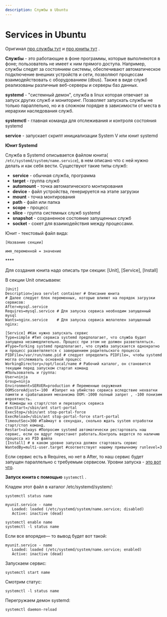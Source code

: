 ```yaml
---
description: Службы в Ubuntu
---
```


# Services in Ubuntu

Оригинал [про службы тут](https://losst.ru/upravlenie-sluzhbami-linux) и [про юниты тут](https://blog.pridybailo.com/%D0%B7%D0%B0%D0%BF%D1%83%D1%81%D0%BA-%D1%81%D0%BB%D1%83%D0%B6%D0%B1-%D0%B2-linux/) .

**Службы** - это работающие в фоне программы,  которые выполняются в фоне; пользователь не имеет к ним прямого доступа. Например, службы следят за состоянием системы, обеспечивают автоматическое подключение внешних устройств и сети, позволяют процессам взаимодействовать с оборудованием \(dbus\). Также в виде служб реализованы различные веб-серверы и серверы баз данных. 

**systemd** - "системный демон", служба в linux которая отвечает за запуск других служб и мониторинг. Позволяет запускать службы не только параллельно, но и в сложном порядке в зависимости от места в иерархии наследования служб. 

**systemctl** - главная команда для отслеживания и контроля состояния systemd

**service** - запускает скрипт инициализации System V или юнит systemd

**Юнит Systemd**

Служба в Systemd описывается файлом юнита\( `/etc/systemd/system/name.service`\), в нем описано что с ней нужно делать и как себя вести. Существуют такие типы служб:

* **service** - обычная служба, программа
* **target** - группа служб
* **automount** - точка автоматического монтирования
* **device** - файл устройства, генерируется на этапе загрузки
* **mount** - точка монтирования
* **path** - файл или папка
* **scope** - процесс
* **slice** - группа системных служб systemd
* **snapshot** - сохраненное состояние запущенных служб
* **socket** - сокет для взаимодействия между процессами.

Юнит - текстовый файл вида:

```text
[Название секции]

имя_переменной = значение
```

\*\*\*\*

Для создания юнита надо описать три секции: \[Unit\], \[Service\], \[Install\]

В секции Unit описываем:

```text
[Unit]
Description=java servlet container # Описание юнита 
# Далее следует блок переменных, которые влияют на порядок загрузки сервисов:
After=mysql.service 
Requires=mysql.service # Для запуска сервиса необходим запущенный mysql
Wants=nginx.service    # Для запуска сервиса желателен запущенный nginx:

[Service] #Как нужно запускать сервис
Type=simple #Тип сервиса systemd предполагает, что служба будет запущена незамедлительно. Процесс при этом не должен разветвляться.
#Type=forking systemd предполагает, что служба запускается однократно и процесс разветвляется с завершением родительского процесса
PIDFile=/var/run/name.pid # следует определить PIDFile=, чтобы systemd могла отслеживать основной процесс
WorkingDirectory=/opt/local/name # Рабочий каталог, он становится текущим перед запуском стартап команд
#Пользователь и группа:
User=ninja
Group=ninja
Environment=SERVER=production # Переменные окружения
OOMScoreAdjust=-100  #Запрет на убийство сервиса вследствие нехватки памяти и срабатывания механизма OOM:-1000 полный запрет , -100 понизим вероятность.
# Команды на старт/стоп и перезапуск сервиса
ExecStart=/sbin/ant start-portal
ExecStop=/sbin/ant stop-portal-force
ExecReload=/sbin/ant stop-portal-force start-portal
TimeoutSec=300 #Таймаут в секундах, сколько ждать system отработки старт/стоп команд.
Restart=always #Попросим systemd автоматически рестартовать наш сервис, если он вдруг перестанет работать.Контроль ведется по наличию процесса из PID файла
[Install] # в каком уровне запуска должен стартовать сервис
WantedBy=multi-user.target #соответствует нашему привычному runlevel=3 
```

Если сервис есть в Requires, но нет в After, то наш сервис будет запущен параллельно с требуемым сервисом. Уровни запуска - [это вот что](http://linux-notes.org/runlevel-v-unix-linux/). 

**Запуск юнита с помощью**  `systemctl` .

Кладем этот файл в каталог /etc/systemd/system/:

```text
systemctl status name

myunit.service - name
   Loaded: loaded (/etc/systemd/system/name.service; disabled)
   Active: inactive (dead)
```

```text
systemctl enable name
systemctl -l status name
```

Если все впорядке— то вывод будет вот такой:

```text
myunit.service - name
   Loaded: loaded (/etc/systemd/system/name.service; enabled)
   Active: inactive (dead)
```

Запускаем сервис:  


```text
systemctl start name
```

Смотрим  статус:

```text
systemctl -l status name
```

Перегружаем демон systemd:

```text
systemctl daemon-reload
```

 





